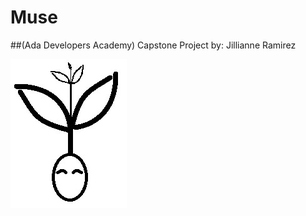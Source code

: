 # Muse 
##(Ada Developers Academy) Capstone Project by: Jillianne Ramirez


![Muse Logo](https://raw.githubusercontent.com/jillirami/Muse/master/MuseIcon.jpg)

